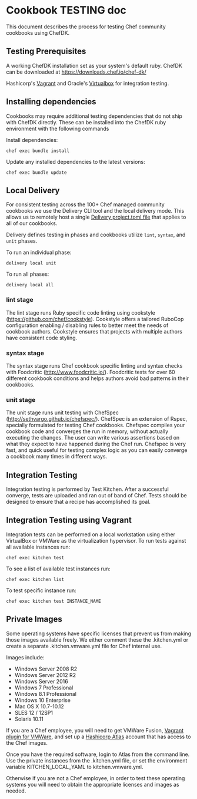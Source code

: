 # Cookbook TESTING doc

This document describes the process for testing Chef community cookbooks using ChefDK.

## Testing Prerequisites

A working ChefDK installation set as your system's default ruby. ChefDK can be downloaded at <https://downloads.chef.io/chef-dk/>

Hashicorp's [Vagrant](https://www.vagrantup.com/downloads.html) and Oracle's [Virtualbox](https://www.virtualbox.org/wiki/Downloads) for integration testing.

## Installing dependencies

Cookbooks may require additional testing dependencies that do not ship with ChefDK directly. These can be installed into the ChefDK ruby environment with the following commands

Install dependencies:

```shell
chef exec bundle install
```

Update any installed dependencies to the latest versions:

```shell
chef exec bundle update
```

## Local Delivery

For consistent testing across the 100+ Chef managed community cookbooks we use the Delivery CLI tool and the local delivery mode. This allows us to remotely host a single [Delivery project.toml file](https://github.com/chef-cookbooks/community_cookbook_tools/blob/master/delivery/project.toml) that applies to all of our cookbooks.

Delivery defines testing in phases and cookbooks utilize `lint`, `syntax`, and `unit` phases.

To run an individual phase:

```shell
delivery local unit
```

To run all phases:

```shell
delivery local all
```

### lint stage

The lint stage runs Ruby specific code linting using cookstyle (<https://github.com/chef/cookstyle>). Cookstyle offers a tailored RuboCop configuration enabling / disabling rules to better meet the needs of cookbook authors. Cookstyle ensures that projects with multiple authors have consistent code styling.

### syntax stage

The syntax stage runs Chef cookbook specific linting and syntax checks with Foodcritic (<http://www.foodcritic.io/>). Foodcritic tests for over 60 different cookbook conditions and helps authors avoid bad patterns in their cookbooks.

### unit stage

The unit stage runs unit testing with ChefSpec (<http://sethvargo.github.io/chefspec/>). ChefSpec is an extension of Rspec, specially formulated for testing Chef cookbooks. Chefspec compiles your cookbook code and converges the run in memory, without actually executing the changes. The user can write various assertions based on what they expect to have happened during the Chef run. Chefspec is very fast, and quick useful for testing complex logic as you can easily converge a cookbook many times in different ways.

## Integration Testing

Integration testing is performed by Test Kitchen. After a successful converge, tests are uploaded and ran out of band of Chef. Tests should be designed to ensure that a recipe has accomplished its goal.

## Integration Testing using Vagrant

Integration tests can be performed on a local workstation using either VirtualBox or VMWare as the virtualization hypervisor. To run tests against all available instances run:

```shell
chef exec kitchen test
```

To see a list of available test instances run:

```shell
chef exec kitchen list
```

To test specific instance run:

```shell
chef exec kitchen test INSTANCE_NAME
```

## Private Images

Some operating systems have specific licenses that prevent us from making those images available freely. We either comment these the .kitchen.yml or create a separate .kitchen.vmware.yml file for Chef internal use.

Images include:

- Windows Server 2008 R2
- Windows Server 2012 R2
- Windows Server 2016
- Windows 7 Professional
- Windows 8.1 Professional
- Windows 10 Enterprise
- Mac OS X 10.7-10.12
- SLES 12 / 12SP1
- Solaris 10.11

If you are a Chef employee, you will need to get VMWare Fusion, [Vagrant plugin for VMWare](https://www.vagrantup.com/vmware/), and set up a [Hashicorp Atlas](https://www.hashicorp.com/atlas.html) account that has access to the Chef images.

Once you have the required software, login to Atlas from the command line. Use the private instances from the .kitchen.yml file, or set the environment variable KITCHEN_LOCAL_YAML to kitchen.vmware.yml.

Otherwise if you are not a Chef employee, in order to test these operating systems you will need to obtain the appropriate licenses and images as needed.
